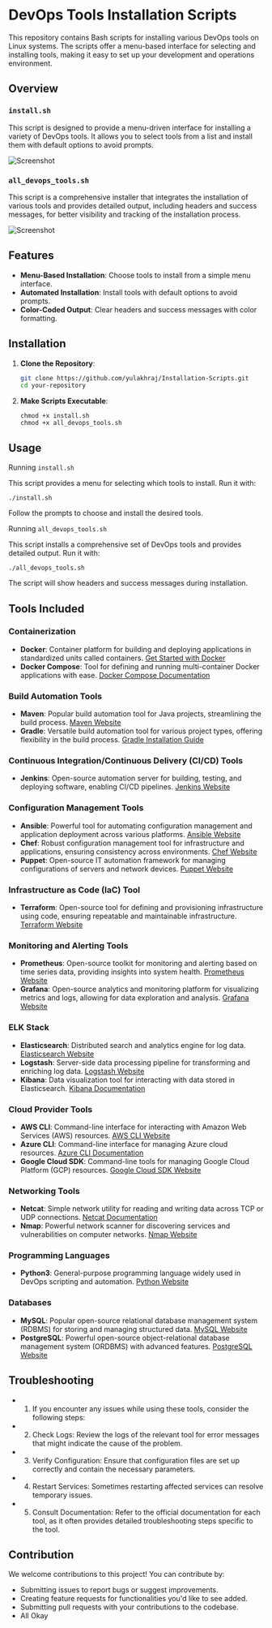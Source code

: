 # DevOps Tools Installation Scripts

This repository contains Bash scripts for installing various DevOps tools on Linux systems. The scripts offer a menu-based interface for selecting and installing tools, making it easy to set up your development and operations environment.

## Overview

### `install.sh`

This script is designed to provide a menu-driven interface for installing a variety of DevOps tools. It allows you to select tools from a list and install them with default options to avoid prompts.

![Screenshot](https://github.com/user-attachments/assets/56c1c04f-0034-4a7f-812a-1f8255f881e1)

### `all_devops_tools.sh`

This script is a comprehensive installer that integrates the installation of various tools and provides detailed output, including headers and success messages, for better visibility and tracking of the installation process.

![Screenshot](https://github.com/user-attachments/assets/76031289-0198-455e-ac95-7776a55740c9)

## Features

- **Menu-Based Installation**: Choose tools to install from a simple menu interface.
- **Automated Installation**: Install tools with default options to avoid prompts.
- **Color-Coded Output**: Clear headers and success messages with color formatting.

## Installation

1. **Clone the Repository**:

   ```bash
   git clone https://github.com/yulakhraj/Installation-Scripts.git
   cd your-repository
   ```
2. **Make Scripts Executable**:
   ```
   chmod +x install.sh
   chmod +x all_devops_tools.sh
   ```
## Usage
Running `install.sh`

This script provides a menu for selecting which tools to install. Run it with:
```
./install.sh
```
Follow the prompts to choose and install the desired tools.

Running `all_devops_tools.sh`

This script installs a comprehensive set of DevOps tools and provides detailed output. Run it with:
```
./all_devops_tools.sh
```
The script will show headers and success messages during installation.

## Tools Included

### Containerization

- **Docker**: Container platform for building and deploying applications in standardized units called containers. [Get Started with Docker](https://docs.docker.com/get-started/)
- **Docker Compose**: Tool for defining and running multi-container Docker applications with ease. [Docker Compose Documentation](https://docs.docker.com/compose/)

### Build Automation Tools

- **Maven**: Popular build automation tool for Java projects, streamlining the build process. [Maven Website](https://maven.apache.org/)
- **Gradle**: Versatile build automation tool for various project types, offering flexibility in the build process. [Gradle Installation Guide](https://docs.gradle.org/current/userguide/installation.html)

### Continuous Integration/Continuous Delivery (CI/CD) Tools

- **Jenkins**: Open-source automation server for building, testing, and deploying software, enabling CI/CD pipelines. [Jenkins Website](https://www.jenkins.io/)

### Configuration Management Tools

- **Ansible**: Powerful tool for automating configuration management and application deployment across various platforms. [Ansible Website](https://www.ansible.com/)
- **Chef**: Robust configuration management tool for infrastructure and applications, ensuring consistency across environments. [Chef Website](https://www.chef.io/)
- **Puppet**: Open-source IT automation framework for managing configurations of servers and network devices. [Puppet Website](https://puppet.com/)

### Infrastructure as Code (IaC) Tool

- **Terraform**: Open-source tool for defining and provisioning infrastructure using code, ensuring repeatable and maintainable infrastructure. [Terraform Website](https://www.terraform.io/)

### Monitoring and Alerting Tools

- **Prometheus**: Open-source toolkit for monitoring and alerting based on time series data, providing insights into system health. [Prometheus Website](https://prometheus.io/)
- **Grafana**: Open-source analytics and monitoring platform for visualizing metrics and logs, allowing for data exploration and analysis. [Grafana Website](https://grafana.com/)

### ELK Stack

- **Elasticsearch**: Distributed search and analytics engine for log data. [Elasticsearch Website](https://www.elastic.co/elasticsearch/)
- **Logstash**: Server-side data processing pipeline for transforming and enriching log data. [Logstash Website](https://www.elastic.co/logstash/)
- **Kibana**: Data visualization tool for interacting with data stored in Elasticsearch. [Kibana Documentation](https://www.elastic.co/kibana/)

### Cloud Provider Tools

- **AWS CLI**: Command-line interface for interacting with Amazon Web Services (AWS) resources. [AWS CLI Website](https://aws.amazon.com/cli/)
- **Azure CLI**: Command-line interface for managing Azure cloud resources. [Azure CLI Documentation](https://docs.microsoft.com/en-us/cli/azure/)
- **Google Cloud SDK**: Command-line tools for managing Google Cloud Platform (GCP) resources. [Google Cloud SDK Website](https://cloud.google.com/sdk)

### Networking Tools

- **Netcat**: Simple network utility for reading and writing data across TCP or UDP connections. [Netcat Documentation](https://nc110.sourceforge.io/)
- **Nmap**: Powerful network scanner for discovering services and vulnerabilities on computer networks. [Nmap Website](https://nmap.org/)

### Programming Languages

- **Python3**: General-purpose programming language widely used in DevOps scripting and automation. [Python Website](https://www.python.org/)

### Databases

- **MySQL**: Popular open-source relational database management system (RDBMS) for storing and managing structured data. [MySQL Website](https://www.mysql.com/)
- **PostgreSQL**: Powerful open-source object-relational database management system (ORDBMS) with advanced features. [PostgreSQL Website](https://www.postgresql.org/)

## Troubleshooting

* 1. If you encounter any issues while using these tools, consider the following steps:
* 2. Check Logs: Review the logs of the relevant tool for error messages that might indicate the cause of the problem.
* 3. Verify Configuration: Ensure that configuration files are set up correctly and contain the necessary parameters.
* 4. Restart Services: Sometimes restarting affected services can resolve temporary issues.
* 5. Consult Documentation: Refer to the official documentation for each tool, as it often provides detailed troubleshooting steps specific to the tool.

## Contribution

We welcome contributions to this project! You can contribute by:
- Submitting issues to report bugs or suggest improvements.
- Creating feature requests for functionalities you'd like to see added.
- Submitting pull requests with your contributions to the codebase.
- All Okay

